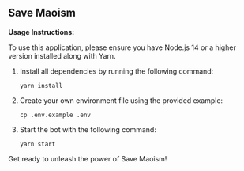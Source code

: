 ## Save Maoism

**Usage Instructions:**

To use this application, please ensure you have Node.js 14 or a higher version installed along with Yarn.

1. Install all dependencies by running the following command:
   ```
   yarn install
   ```

2. Create your own environment file using the provided example:
   ```
   cp .env.example .env
   ```

3. Start the bot with the following command:
   ```
   yarn start
   ```

Get ready to unleash the power of Save Maoism!